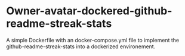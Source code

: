 # Owner-avatar-dockered-github-readme-streak-stats
A simple Dockerfile with an docker-compose.yml file to implement the github-readme-streak-stats into a dockerized environement.
